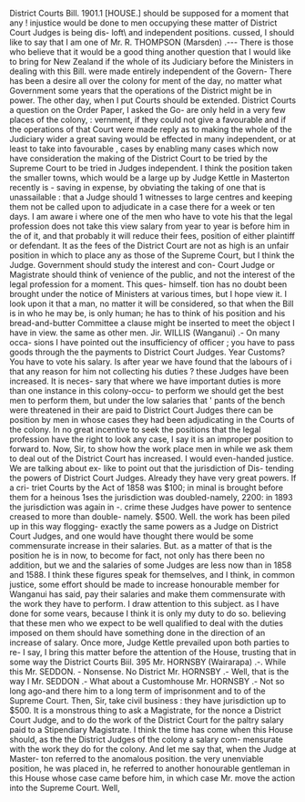 District Courts Bill. 1901.1 [HOUSE.] should be supposed for a moment that any ! injustice would be done to men occupying these matter of District Court Judges is being dis- loft\ and independent positions. cussed, I should like to say that I am one of Mr. R. THOMPSON (Marsden) .--- There is those who believe that it would be a good thing another question that I would like to bring for New Zealand if the whole of its Judiciary before the Ministers in dealing with this Bill. were made entirely independent of the Govern- There has been a desire all over the colony for ment of the day, no matter what Government some years that the operations of the District might be in power. The other day, when I put Courts should be extended. District Courts a question on the Order Paper, I asked the Go- are only held in a very few places of the colony, : vernment, if they could not give a favourable and if the operations of that Court were made reply as to making the whole of the Judiciary wider a great saving would be effected in many independent, or at least to take into favourable , cases by enabling many cases which now have consideration the making of the District Court to be tried by the Supreme Court to be tried in Judges independent. I think the position taken the smaller towns, which would be a large up by Judge Kettle in Masterton recently is - saving in expense, by obviating the taking of one that is unassailable : that a Judge should 1 witnesses to large centres and keeping them not be called upon to adjudicate in a case there for a week or ten days. I am aware i where one of the men who have to vote his that the legal profession does not take this view salary from year to year is before him in the of it, and that probably it will reduce their fees, position of either plaintiff or defendant. It as the fees of the District Court are not as high is an unfair position in which to place any as those of the Supreme Court, but I think the Judge. Government should study the interest and con- Court Judge or Magistrate should think of venience of the public, and not the interest of the legal profession for a moment. This ques- himself. tion has no doubt been brought under the notice of Ministers at various times, but I hope view it. I look upon it that a man, no matter it will be considered, so that when the Bill is in who he may be, is only human; he has to think of his position and his bread-and-butter Committee a clause might be inserted to meet the object I have in view. the same as other men. Jir. WILLIS (Wanganui) .- On many occa- sions I have pointed out the insufficiency of officer ; you have to pass goods through the the payments to District Court Judges. Year Customs? You have to vote his salary. Is after year we have found that the labours of i that any reason for him not collecting his duties ? these Judges have been increased. It is neces- sary that where we have important duties is more than one instance in this colony-occu- to perform we should get the best men to perform them, but under the low salaries that ' pants of the bench were threatened in their are paid to District Court Judges there can be position by men in whose cases they had been adjudicating in the Courts of the colony. In no great incentive to seek the positions that the legal profession have the right to look any case, I say it is an improper position to forward to. Now, Sir, to show how the work place men in while we ask them to deal out of the District Court has increased. I would even-handed justice. We are talking about ex- like to point out that the jurisdiction of Dis- tending the powers of District Court Judges. Already they have very great powers. If a cri- triet Courts by the Act of 1858 was $100; in minal is brought before them for a heinous 1ses the jurisdiction was doubled-namely, 2200: in 1893 the jurisdiction was again in -. crime these Judges have power to sentence creased to more than double- namely. $500. Well. the work has been piled up in this way flogging- exactly the same powers as a Judge on District Court Judges, and one would have thought there would be some commensurate increase in their salaries. But. as a matter of that is the position he is in now, to become for fact, not only has there been no addition, but we and the salaries of some Judges are less now than in 1858 and 1588. I think these figures speak for themselves, and I think, in common justice, some effort should be made to increase honourable member for Wanganui has said, pay their salaries and make them commensurate with the work they have to perform. I draw attention to this subject. as I have done for some vears, because I think it is only my duty to do so. believing that these men who we expect to be well qualified to deal with the duties imposed on them should have something done in the direction of an increase of salary. Once more, Judge Kettle prevailed upon both parties to re- I say, I bring this matter before the attention of the House, trusting that in some way the District Courts Biil. 395 Mr. HORNSBY (Wairarapa) .-. While this Mr. SEDDON. - Nonsense. No District Mr. HORNSBY .- Well, that is the way I Mr. SEDDON .- What about a Customhouse Mr. HORNSBY .- Not so long ago-and there him to a long term of imprisonment and to of the Supreme Court. Then, Sir, take civil business : they have jurisdiction up to $500. It is a monstrous thing to ask a Magistrate, for the nonce a District Court Judge, and to do the work of the District Court for the paltry salary paid to a Stipendiary Magistrate. I think the time has come when this House should, as the the District Judges of the colony a salary com- mensurate with the work they do for the colony. And let me say that, when the Judge at Master- ton referred to the anomalous position. the very unenviable position, he was placed in, he referred to another honourable gentleman in this House whose case came before him, in which case Mr. move the action into the Supreme Court. Well, 